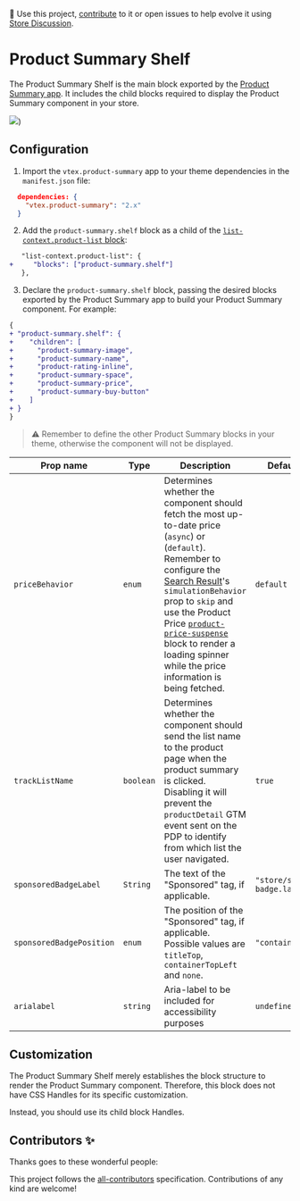 📢 Use this project, [contribute](https://github.com/vtex-apps/product-summary/blob/master/docs/ProductSummaryShelf.md) to it or open issues to help evolve it using [Store Discussion](https://github.com/vtex-apps/store-discussion).

# Product Summary Shelf

The Product Summary Shelf is the main block exported by the [Product Summary app](https://developers.vtex.com/docs/guides/vtex-product-summary). It includes the child blocks required to display the Product Summary component in your store.

![](https://user-images.githubusercontent.com/40380674/96649443-7d21d480-1307-11eb-9100-534fa9e70ca6.png))

## Configuration

1. Import the `vtex.product-summary` app to your theme dependencies in the `manifest.json` file:

```json
  dependencies: {
    "vtex.product-summary": "2.x"
  }
```

2. Add the `product-summary.shelf` block as a child of the [`list-context.product-list` block](https://developers.vtex.com/docs/guides/vtex-product-summary-productsummarylist#product-list-block):

```diff
   "list-context.product-list": {
+     "blocks": ["product-summary.shelf"]
   },
```

3. Declare the `product-summary.shelf` block, passing the desired blocks exported by the Product Summary app to build your Product Summary component. For example:

```diff
{
+ "product-summary.shelf": {
+    "children": [
+      "product-summary-image",
+      "product-summary-name",
+      "product-rating-inline",
+      "product-summary-space",
+      "product-summary-price",
+      "product-summary-buy-button"
+    ]
+ }
}
```

>⚠️ Remember to define the other Product Summary blocks in your theme, otherwise the component will not be displayed.

| Prop name | Type | Description | Default value |
| - | - | - | - |
| `priceBehavior` |  `enum` | Determines whether the component should fetch the most up-to-date price (`async`) or (`default`). Remember to configure the [Search Result](https://vtex.io/docs/components/content-blocks/vtex.search-result@3.79.1/#configuration)'s `simulationBehavior` prop to `skip` and use the Product Price [`product-price-suspense`](https://github.com/vtex-apps/product-price/blob/master/docs/README.md) block to render a loading spinner while the price information is being fetched. | `default` |
| `trackListName` | `boolean` | Determines whether the component should send the list name to the product page when the product summary is clicked. Disabling it will prevent the `productDetail` GTM event sent on the PDP to identify from which list the user navigated. | `true` |
| `sponsoredBadgeLabel` | `String` | The text of the "Sponsored" tag, if applicable. | `"store/sponsored-badge.label"`| 
| `sponsoredBadgePosition` | `enum` | The position of the "Sponsored" tag, if applicable. Possible values are `titleTop`, `containerTopLeft` and `none`. | `"containerTopLeft"`| 
| `arialabel` | `string` | Aria-label to be included for accessibility purposes |  `undefined` |

## Customization

The Product Summary Shelf merely establishes the block structure to render the Product Summary component. Therefore, this block does not have CSS Handles for its specific customization.

Instead, you should use its child block Handles.

<!-- DOCS-IGNORE:start -->

## Contributors ✨

Thanks goes to these wonderful people:

<!-- ALL-CONTRIBUTORS-LIST:START - Do not remove or modify this section -->
<!-- prettier-ignore-start -->
<!-- markdownlint-disable -->
<!-- markdownlint-enable -->
<!-- prettier-ignore-end -->
<!-- ALL-CONTRIBUTORS-LIST:END -->

This project follows the [all-contributors](https://github.com/all-contributors/all-contributors) specification. Contributions of any kind are welcome!

<!-- DOCS-IGNORE:end -->


